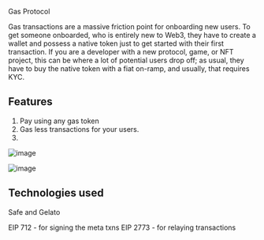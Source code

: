 Gas Protocol

Gas transactions are a massive friction point for onboarding new users. To get someone onboarded, who is entirely new to Web3, they have to create a wallet and possess a native token just to get started with their first transaction. 
If you are a developer with a new protocol, game, or NFT project, this can be where a lot of potential users drop off; as usual, they have to buy the native token with a fiat on-ramp, and usually, that requires KYC.

## Features 

1. Pay using any gas token
2. Gas less transactions for your users.
3. 

![image](https://github.com/kamalbuilds/Gas-Protocol/assets/95926324/da77be5e-2552-483a-8a39-69b8aa7e5140)

![image](https://github.com/kamalbuilds/Gas-Protocol/assets/95926324/066978e4-eb32-40e8-ba93-1846eac222e0)

## Technologies used

Safe and Gelato

EIP 712 - for signing the meta txns
EIP 2773 - for relaying transactions
